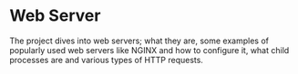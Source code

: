 # Web Server

The project dives into web servers; what they are, some examples of popularly used web servers like NGINX and how to configure it, what child processes are and various types of HTTP requests.
